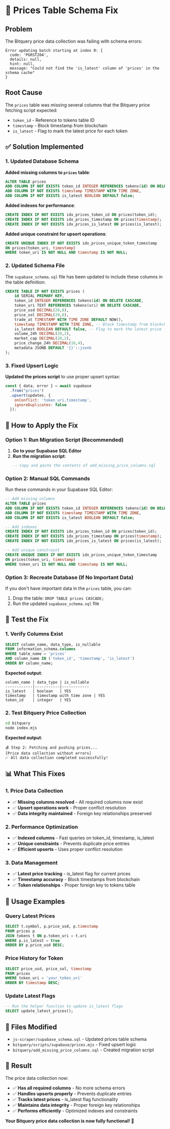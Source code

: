 # 🔧 Prices Table Schema Fix

## Problem

The Bitquery price data collection was failing with schema errors:

```
Error updating batch starting at index 0: {
  code: 'PGRST204',
  details: null,
  hint: null,
  message: "Could not find the 'is_latest' column of 'prices' in the schema cache"
}
```

## Root Cause

The `prices` table was missing several columns that the Bitquery price fetching script expected:
- `token_id` - Reference to tokens table ID
- `timestamp` - Block timestamp from blockchain  
- `is_latest` - Flag to mark the latest price for each token

## ✅ Solution Implemented

### **1. Updated Database Schema**

**Added missing columns to `prices` table**:
```sql
ALTER TABLE prices 
ADD COLUMN IF NOT EXISTS token_id INTEGER REFERENCES tokens(id) ON DELETE CASCADE,
ADD COLUMN IF NOT EXISTS timestamp TIMESTAMP WITH TIME ZONE,
ADD COLUMN IF NOT EXISTS is_latest BOOLEAN DEFAULT false;
```

**Added indexes for performance**:
```sql
CREATE INDEX IF NOT EXISTS idx_prices_token_id ON prices(token_id);
CREATE INDEX IF NOT EXISTS idx_prices_timestamp ON prices(timestamp);
CREATE INDEX IF NOT EXISTS idx_prices_is_latest ON prices(is_latest);
```

**Added unique constraint for upsert operations**:
```sql
CREATE UNIQUE INDEX IF NOT EXISTS idx_prices_unique_token_timestamp 
ON prices(token_uri, timestamp) 
WHERE token_uri IS NOT NULL AND timestamp IS NOT NULL;
```

### **2. Updated Schema File**

The `supabase_schema.sql` file has been updated to include these columns in the table definition:

```sql
CREATE TABLE IF NOT EXISTS prices (
    id SERIAL PRIMARY KEY,
    token_id INTEGER REFERENCES tokens(id) ON DELETE CASCADE,
    token_uri TEXT REFERENCES tokens(uri) ON DELETE CASCADE,
    price_usd DECIMAL(20,8),
    price_sol DECIMAL(20,8),
    trade_at TIMESTAMP WITH TIME ZONE DEFAULT NOW(),
    timestamp TIMESTAMP WITH TIME ZONE, -- Block timestamp from blockchain
    is_latest BOOLEAN DEFAULT false, -- Flag to mark the latest price for each token
    volume_24h DECIMAL(20,2),
    market_cap DECIMAL(20,2),
    price_change_24h DECIMAL(10,4),
    metadata JSONB DEFAULT '{}'::jsonb
);
```

### **3. Fixed Upsert Logic**

**Updated the prices script** to use proper upsert syntax:
```javascript
const { data, error } = await supabase
  .from("prices")
  .upsert(updates, { 
    onConflict: 'token_uri,timestamp',
    ignoreDuplicates: false 
  });
```

## 🚀 How to Apply the Fix

### **Option 1: Run Migration Script (Recommended)**

1. **Go to your Supabase SQL Editor**
2. **Run the migration script**:
   ```sql
   -- Copy and paste the contents of add_missing_price_columns.sql
   ```

### **Option 2: Manual SQL Commands**

Run these commands in your Supabase SQL Editor:

```sql
-- Add missing columns
ALTER TABLE prices 
ADD COLUMN IF NOT EXISTS token_id INTEGER REFERENCES tokens(id) ON DELETE CASCADE,
ADD COLUMN IF NOT EXISTS timestamp TIMESTAMP WITH TIME ZONE,
ADD COLUMN IF NOT EXISTS is_latest BOOLEAN DEFAULT false;

-- Add indexes
CREATE INDEX IF NOT EXISTS idx_prices_token_id ON prices(token_id);
CREATE INDEX IF NOT EXISTS idx_prices_timestamp ON prices(timestamp);
CREATE INDEX IF NOT EXISTS idx_prices_is_latest ON prices(is_latest);

-- Add unique constraint
CREATE UNIQUE INDEX IF NOT EXISTS idx_prices_unique_token_timestamp 
ON prices(token_uri, timestamp) 
WHERE token_uri IS NOT NULL AND timestamp IS NOT NULL;
```

### **Option 3: Recreate Database (If No Important Data)**

If you don't have important data in the `prices` table, you can:
1. Drop the table: `DROP TABLE prices CASCADE;`
2. Run the updated `supabase_schema.sql` file

## 🧪 Test the Fix

### **1. Verify Columns Exist**
```sql
SELECT column_name, data_type, is_nullable 
FROM information_schema.columns 
WHERE table_name = 'prices' 
AND column_name IN ('token_id', 'timestamp', 'is_latest')
ORDER BY column_name;
```

**Expected output**:
```
column_name | data_type | is_nullable
------------|-----------|------------
is_latest   | boolean   | YES
timestamp   | timestamp with time zone | YES
token_id    | integer   | YES
```

### **2. Test Bitquery Price Collection**
```bash
cd bitquery
node index.mjs
```

**Expected output**:
```
💰 Step 2: Fetching and pushing prices...
[Price data collection without errors]
✅ All data collection completed successfully!
```

## 📊 What This Fixes

### **1. Price Data Collection**
- ✅ **Missing columns resolved** - All required columns now exist
- ✅ **Upsert operations work** - Proper conflict resolution
- ✅ **Data integrity maintained** - Foreign key relationships preserved

### **2. Performance Optimization**
- ✅ **Indexed columns** - Fast queries on token_id, timestamp, is_latest
- ✅ **Unique constraints** - Prevents duplicate price entries
- ✅ **Efficient upserts** - Uses proper conflict resolution

### **3. Data Management**
- ✅ **Latest price tracking** - is_latest flag for current prices
- ✅ **Timestamp accuracy** - Block timestamps from blockchain
- ✅ **Token relationships** - Proper foreign key to tokens table

## 🎯 Usage Examples

### **Query Latest Prices**
```sql
SELECT t.symbol, p.price_usd, p.timestamp
FROM prices p
JOIN tokens t ON p.token_uri = t.uri
WHERE p.is_latest = true
ORDER BY p.price_usd DESC;
```

### **Price History for Token**
```sql
SELECT price_usd, price_sol, timestamp
FROM prices
WHERE token_uri = 'your_token_uri'
ORDER BY timestamp DESC;
```

### **Update Latest Flags**
```sql
-- Run the helper function to update is_latest flags
SELECT update_latest_prices();
```

## 🔧 Files Modified

- `js-scraper/supabase_schema.sql` - Updated prices table schema
- `bitquery/scripts/supabase/prices.mjs` - Fixed upsert logic
- `bitquery/add_missing_price_columns.sql` - Created migration script

## 🎉 Result

The price data collection now:

- ✅ **Has all required columns** - No more schema errors
- ✅ **Handles upserts properly** - Prevents duplicate entries
- ✅ **Tracks latest prices** - is_latest flag functionality
- ✅ **Maintains data integrity** - Proper foreign key relationships
- ✅ **Performs efficiently** - Optimized indexes and constraints

**Your Bitquery price data collection is now fully functional!** 🚀
